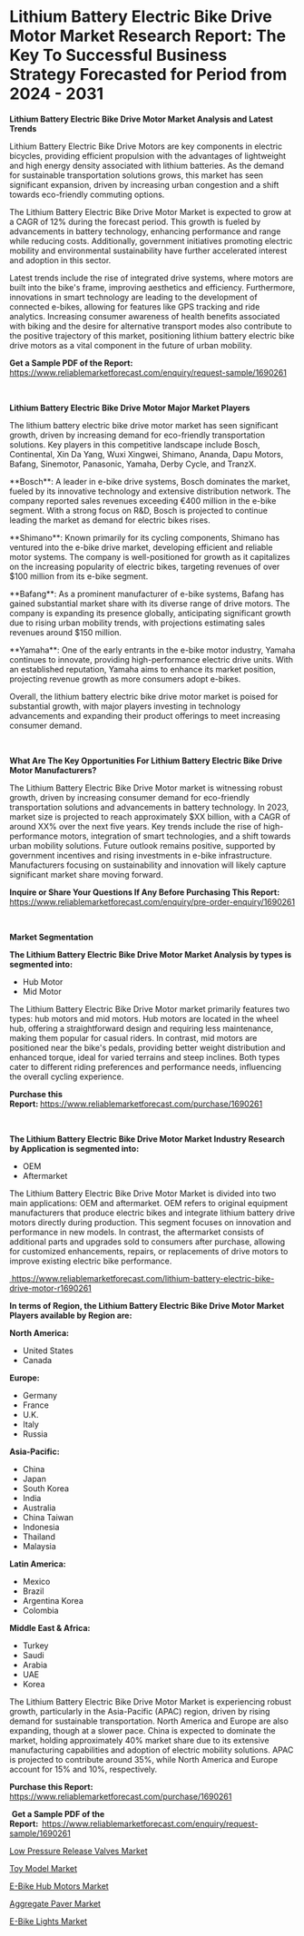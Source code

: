 <p><h1>Lithium Battery Electric Bike Drive Motor Market Research Report: The Key To Successful Business Strategy Forecasted for Period from 2024 - 2031</h1></p><p><strong>Lithium Battery Electric Bike Drive Motor Market Analysis and Latest Trends</strong></p>
<p><p>Lithium Battery Electric Bike Drive Motors are key components in electric bicycles, providing efficient propulsion with the advantages of lightweight and high energy density associated with lithium batteries. As the demand for sustainable transportation solutions grows, this market has seen significant expansion, driven by increasing urban congestion and a shift towards eco-friendly commuting options.</p><p>The Lithium Battery Electric Bike Drive Motor Market is expected to grow at a CAGR of 12% during the forecast period. This growth is fueled by advancements in battery technology, enhancing performance and range while reducing costs. Additionally, government initiatives promoting electric mobility and environmental sustainability have further accelerated interest and adoption in this sector.</p><p>Latest trends include the rise of integrated drive systems, where motors are built into the bike's frame, improving aesthetics and efficiency. Furthermore, innovations in smart technology are leading to the development of connected e-bikes, allowing for features like GPS tracking and ride analytics. Increasing consumer awareness of health benefits associated with biking and the desire for alternative transport modes also contribute to the positive trajectory of this market, positioning lithium battery electric bike drive motors as a vital component in the future of urban mobility.</p></p>
<p><strong>Get a Sample PDF of the Report:&nbsp;</strong> <a href="https://www.reliablemarketforecast.com/enquiry/request-sample/1690261?utm_campaign=1167&utm_medium=2&utm_source=Github&utm_content=ia&utm_term=17102024&utm_id=lithium-battery-electric-bike-drive-motor">https://www.reliablemarketforecast.com/enquiry/request-sample/1690261</a></p>
<p>&nbsp;</p>
<p><strong>Lithium Battery Electric Bike Drive Motor Major Market Players</strong></p>
<p><p>The lithium battery electric bike drive motor market has seen significant growth, driven by increasing demand for eco-friendly transportation solutions. Key players in this competitive landscape include Bosch, Continental, Xin Da Yang, Wuxi Xingwei, Shimano, Ananda, Dapu Motors, Bafang, Sinemotor, Panasonic, Yamaha, Derby Cycle, and TranzX.</p><p>**Bosch**: A leader in e-bike drive systems, Bosch dominates the market, fueled by its innovative technology and extensive distribution network. The company reported sales revenues exceeding €400 million in the e-bike segment. With a strong focus on R&D, Bosch is projected to continue leading the market as demand for electric bikes rises.</p><p>**Shimano**: Known primarily for its cycling components, Shimano has ventured into the e-bike drive market, developing efficient and reliable motor systems. The company is well-positioned for growth as it capitalizes on the increasing popularity of electric bikes, targeting revenues of over $100 million from its e-bike segment.</p><p>**Bafang**: As a prominent manufacturer of e-bike systems, Bafang has gained substantial market share with its diverse range of drive motors. The company is expanding its presence globally, anticipating significant growth due to rising urban mobility trends, with projections estimating sales revenues around $150 million.</p><p>**Yamaha**: One of the early entrants in the e-bike motor industry, Yamaha continues to innovate, providing high-performance electric drive units. With an established reputation, Yamaha aims to enhance its market position, projecting revenue growth as more consumers adopt e-bikes.</p><p>Overall, the lithium battery electric bike drive motor market is poised for substantial growth, with major players investing in technology advancements and expanding their product offerings to meet increasing consumer demand.</p></p>
<p>&nbsp;</p>
<p><strong>What Are The Key Opportunities For Lithium Battery Electric Bike Drive Motor Manufacturers?</strong></p>
<p><p>The Lithium Battery Electric Bike Drive Motor market is witnessing robust growth, driven by increasing consumer demand for eco-friendly transportation solutions and advancements in battery technology. In 2023, market size is projected to reach approximately $XX billion, with a CAGR of around XX% over the next five years. Key trends include the rise of high-performance motors, integration of smart technologies, and a shift towards urban mobility solutions. Future outlook remains positive, supported by government incentives and rising investments in e-bike infrastructure. Manufacturers focusing on sustainability and innovation will likely capture significant market share moving forward.</p></p>
<p><strong>Inquire or Share Your Questions If Any Before Purchasing This Report:</strong> <a href="https://www.reliablemarketforecast.com/enquiry/pre-order-enquiry/1690261?utm_campaign=1167&utm_medium=2&utm_source=Github&utm_content=ia&utm_term=17102024&utm_id=lithium-battery-electric-bike-drive-motor">https://www.reliablemarketforecast.com/enquiry/pre-order-enquiry/1690261</a></p>
<p>&nbsp;</p>
<p><strong>Market Segmentation</strong></p>
<p><strong>The Lithium Battery Electric Bike Drive Motor Market Analysis by types is segmented into:</strong></p>
<p><ul><li>Hub Motor</li><li>Mid Motor</li></ul></p>
<p><p>The Lithium Battery Electric Bike Drive Motor market primarily features two types: hub motors and mid motors. Hub motors are located in the wheel hub, offering a straightforward design and requiring less maintenance, making them popular for casual riders. In contrast, mid motors are positioned near the bike's pedals, providing better weight distribution and enhanced torque, ideal for varied terrains and steep inclines. Both types cater to different riding preferences and performance needs, influencing the overall cycling experience.</p></p>
<p><strong>Purchase this Report:&nbsp;</strong><a href="https://www.reliablemarketforecast.com/purchase/1690261?utm_campaign=1167&utm_medium=2&utm_source=Github&utm_content=ia&utm_term=17102024&utm_id=lithium-battery-electric-bike-drive-motor">https://www.reliablemarketforecast.com/purchase/1690261</a></p>
<p>&nbsp;</p>
<p><strong>The Lithium Battery Electric Bike Drive Motor Market Industry Research by Application is segmented into:</strong></p>
<p><ul><li>OEM</li><li>Aftermarket</li></ul></p>
<p><p>The Lithium Battery Electric Bike Drive Motor Market is divided into two main applications: OEM and aftermarket. OEM refers to original equipment manufacturers that produce electric bikes and integrate lithium battery drive motors directly during production. This segment focuses on innovation and performance in new models. In contrast, the aftermarket consists of additional parts and upgrades sold to consumers after purchase, allowing for customized enhancements, repairs, or replacements of drive motors to improve existing electric bike performance.</p></p>
<p><a href="https://www.reliablemarketforecast.com/lithium-battery-electric-bike-drive-motor-r1690261?utm_campaign=1167&utm_medium=2&utm_source=Github&utm_content=ia&utm_term=17102024&utm_id=lithium-battery-electric-bike-drive-motor">&nbsp;https://www.reliablemarketforecast.com/lithium-battery-electric-bike-drive-motor-r1690261</a></p>
<p><strong>In terms of Region, the Lithium Battery Electric Bike Drive Motor Market Players available by Region are:</strong></p>
<p>
    <p> <strong> North America: </strong>
        <ul>
            <li>United States</li>
            <li>Canada</li>
        </ul>
        </p> 
    <p> <strong> Europe: </strong>
        <ul>
            <li>Germany</li>
            <li>France</li>
            <li>U.K.</li>
            <li>Italy</li>
            <li>Russia</li>
        </ul>
        </p> 
    <p> <strong> Asia-Pacific: </strong>
        <ul>
            <li>China</li>
            <li>Japan</li>
            <li>South Korea</li>
            <li>India</li>
            <li>Australia</li>
            <li>China Taiwan</li>
            <li>Indonesia</li>
            <li>Thailand</li>
            <li>Malaysia</li>
        </ul>
        </p> 
    <p> <strong> Latin America: </strong>
        <ul>
            <li>Mexico</li>
            <li>Brazil</li>
            <li>Argentina Korea</li>
            <li>Colombia</li>
        </ul>
        </p> 
    <p> <strong> Middle East & Africa: </strong>
        <ul>
            <li>Turkey</li>
            <li>Saudi</li>
            <li>Arabia</li>
            <li>UAE</li>
            <li>Korea</li>
        </ul>
    </p>
    </p>
<p><p>The Lithium Battery Electric Bike Drive Motor Market is experiencing robust growth, particularly in the Asia-Pacific (APAC) region, driven by rising demand for sustainable transportation. North America and Europe are also expanding, though at a slower pace. China is expected to dominate the market, holding approximately 40% market share due to its extensive manufacturing capabilities and adoption of electric mobility solutions. APAC is projected to contribute around 35%, while North America and Europe account for 15% and 10%, respectively.</p></p>
<p><strong>Purchase this Report: </strong><a href="https://www.reliablemarketforecast.com/purchase/1690261?utm_campaign=1167&utm_medium=2&utm_source=Github&utm_content=ia&utm_term=17102024&utm_id=lithium-battery-electric-bike-drive-motor">https://www.reliablemarketforecast.com/purchase/1690261</a></p>
<p>&nbsp;<strong>Get a Sample PDF of the Report:&nbsp;&nbsp;</strong><a href="https://www.reliablemarketforecast.com/enquiry/request-sample/1690261?utm_campaign=1167&utm_medium=2&utm_source=Github&utm_content=ia&utm_term=17102024&utm_id=lithium-battery-electric-bike-drive-motor">https://www.reliablemarketforecast.com/enquiry/request-sample/1690261</a></p>
<p><strong></strong></p>
<p><p><a href="https://issuu.com/reportprime-2/docs/low-pressure-release-valves-market-_6916a4a5bc9918?utm_campaign=1167&utm_medium=2&utm_source=Github&utm_content=ia&utm_term=17102024&utm_id=lithium-battery-electric-bike-drive-motor">Low Pressure Release Valves Market</a></p><p><a href="https://www.linkedin.com/pulse/toy-model-market-drivers-challenges-forecast-2024-2031-market-savvy-h9dne?utm_campaign=1167&utm_medium=2&utm_source=Github&utm_content=ia&utm_term=17102024&utm_id=lithium-battery-electric-bike-drive-motor">Toy Model Market</a></p><p><a href="https://github.com/sirenazorzi6lw/Market-Research-Report-List-1/blob/main/e-bike-hub-motors-market.md?utm_campaign=1167&utm_medium=2&utm_source=Github&utm_content=ia&utm_term=17102024&utm_id=lithium-battery-electric-bike-drive-motor">E-Bike Hub Motors Market</a></p><p><a href="https://issuu.com/reportprime-2/docs/aggregate-paver-market-size-2030.pp_cc6b3c93ea53f2?utm_campaign=1167&utm_medium=2&utm_source=Github&utm_content=ia&utm_term=17102024&utm_id=lithium-battery-electric-bike-drive-motor">Aggregate Paver Market</a></p><p><a href="https://github.com/brindal51/Market-Research-Report-List-1/blob/main/e-bike-lights-market.md?utm_campaign=1167&utm_medium=2&utm_source=Github&utm_content=ia&utm_term=17102024&utm_id=lithium-battery-electric-bike-drive-motor">E-Bike Lights Market</a></p></p>